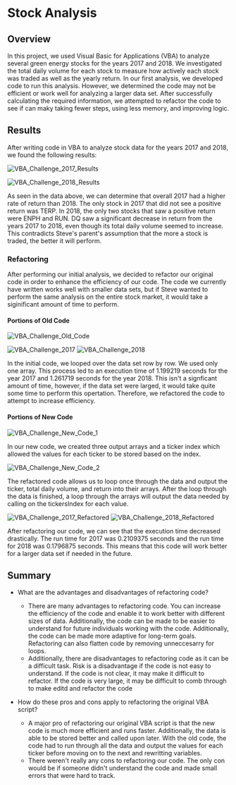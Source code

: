 # Stock Analysis

## Overview
In this project, we used Visual Basic for Applications (VBA) to analyze several green energy stocks for the years 2017 and 2018. We investigated  the total daily volume for each stock to measure how actively each stock was traded as well as the yearly return. In our first analysis, we developed code to run this analysis. However, we determined the code may not be efficient or work well for analyzing a larger data set. After successfully calculating the required information, we attempted to refactor the code to see if can maky taking fewer steps, using less memory, and improving logic. 

## Results
After writing code in VBA to analyze stock data for the years 2017 and 2018, we found the following results:

![VBA_Challenge_2017_Results](https://user-images.githubusercontent.com/112137694/192166040-d3075926-94bc-4609-b345-542f3a825209.png)

![VBA_Challenge_2018_Results](https://user-images.githubusercontent.com/112137694/192166042-78063524-9ef3-4ea4-8f32-1cea93652581.png)

As seen in the data above, we can determine that overall 2017 had a higher rate of return than 2018. The only stock in 2017 that did not see a positive return was TERP. In 2018, the only two stocks that saw a positive return were ENPH and RUN. DQ saw a significant decrease in return from the years 2017 to 2018, even though its total daily volume seemed to increase. This contradicts Steve's parent's assumption that the more a stock is traded, the better it will perform. 

### Refactoring
After performing our initial analysis, we decided to refactor our original code in order to enhance the efficiency of our code. The code we currently have written works well with smaller data sets, but if Steve wanted to perform the same analysis on the entire stock market, it would take a siginificant amount of time to perform. 

#### Portions of Old Code
![VBA_Challenge_Old_Code](https://user-images.githubusercontent.com/112137694/192166333-9cfbebc5-c3ac-4084-adaa-6258fca95dcd.png)

![VBA_Challenge_2017](https://user-images.githubusercontent.com/112137694/192166357-7373df6e-8e78-4e38-86f1-150fd88d415e.png) ![VBA_Challenge_2018](https://user-images.githubusercontent.com/112137694/192166359-a01dbaf5-a662-492b-a6be-dad12280aa25.png)

In the initial code, we looped over the data set row by row. We used only one array. This process led to an execution time of 1.199219 seconds for the year 2017 and 1.261719 seconds for the year 2018. This isn't a signficant amount of time, however, if the data set were larged, it would take quite some time to perform this opertation. Therefore, we refactored the code to attempt to increase efficiency. 

#### Portions of New Code
![VBA_Challenge_New_Code_1](https://user-images.githubusercontent.com/112137694/192166464-b58c23ec-0caf-4ca7-8ed4-64434f2642d4.png)

In our new code, we created three output arrays and a ticker index which allowed the values for each ticker to be stored based on the index. 

![VBA_Challenge_New_Code_2](https://user-images.githubusercontent.com/112137694/192166469-09d2b486-3c23-4640-b552-fa7d55164723.png)

The refactored code allows us to loop once through the data and output the ticker, total daily volume, and return into their arrays. After the loop through the data is finished, a loop through the arrays will output the data needed by calling on the tickersIndex for each value. 

![VBA_Challenge_2017_Refactored](https://user-images.githubusercontent.com/112137694/192166471-88a52c9b-1d01-4d0a-8eaf-34e130578ae5.png) ![VBA_Challenge_2018_Refactored](https://user-images.githubusercontent.com/112137694/192166475-7ed44d90-2d2b-4d38-9d9b-7509b54455b0.png)

After refactoring our code, we can see that the execution time decreased drastically. The run time for 2017 was 0.2109375 seconds and the run time for 2018 was 0.1796875 seconds. This means that this code will work better for a larger data set if needed in the future. 

## Summary
- What are the advantages and disadvantages of refactoring code?
  - There are many advantages to refactoring code. You can increase the efficiency of the code and enable it to work better with different sizes of data. Additionally, the code can be made to be easier to understand for future individuals working with the code. Additionally, the code can be made more adaptive for long-term goals. Refactoring can also flatten code by removing unneccesarry for loops.
  - Additionally, there are disadvantages to refactoring code as it can be a difficult task. Risk is a disadvantage if the code is not easy to understand. If the code is not clear, it may make it difficult to refactor. If the code is very large, it may be difficult to comb through to make editd and refactor the code 

- How do these pros and cons apply to refactoring the original VBA script?
  - A major pro of refactoring our original VBA script is that the new code is much more efficient and runs faster. Additionally, the data is able to be stored better and called upon later. With the old code, the code had to run through all the data and output the values for each ticker before moving on to the next and rewritting variables. 
  - There weren't really any cons to refactoring our code. The only con would be if someone didn't understand the code and made small errors that were hard to track. 
